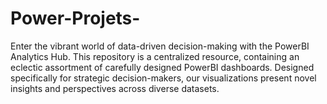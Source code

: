 # Power-Projets-
Enter the vibrant world of data-driven decision-making with the PowerBI Analytics Hub. This repository is a centralized resource, containing an eclectic assortment of carefully designed PowerBI dashboards. Designed specifically for strategic decision-makers, our visualizations present novel insights and perspectives across diverse datasets. 
